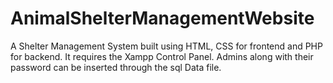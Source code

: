 # AnimalShelterManagementWebsite

A Shelter Management System built using HTML, CSS for frontend and PHP for backend. It requires the Xampp Control Panel.
Admins along with their password can be inserted through the sql Data file.
